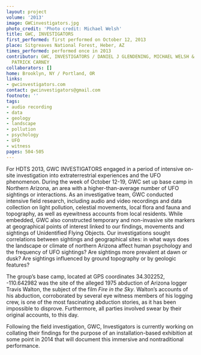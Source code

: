 ```yaml
---
layout: project
volume: '2013'
image: GWCinvestigators.jpg
photo_credit: 'Photo credit: Michael Welsh'
title: GWC, INVESTIGATORS
first_performed: first performed on October 12, 2013
place: Sitgreaves National Forest, Heber, AZ
times_performed: performed once in 2013
contributor: GWC, INVESTIGATORS / DANIEL J GLENDENING, MICHAEL WELSH & SEAN JOSEPH
  PATRICK CARNEY
collaborators: []
home: Brooklyn, NY / Portland, OR
links:
- gwcinvestigators.com
contact: gwcinvestigators@gmail.com
footnote: ''
tags:
- audio recording
- data
- geology
- landscape
- pollution
- psychology
- UFO
- witness
pages: 504-505
---
```


For HDTS 2013, GWC INVESTIGATORS engaged in a period of intensive on-site investigation into extraterrestrial experiences and the UFO phenomenon. During the week of October 12-19, GWC set up base camp in Northern Arizona, an area with a higher-than-average number of UFO sightings or interactions. As an investigative team, GWC conducted intensive field research, including audio and video recordings and data collection on light pollution, celestial movements, local flora and fauna and topography, as well as eyewitness accounts from local residents. While embedded, GWC also constructed temporary and non-invasive site markers at geographical points of interest linked to our findings, movements and sightings of Unidentified Flying Objects. Our investigations sought correlations between sightings and geographical sites: in what ways does the landscape or climate of northern Arizona affect human psychology and the frequency of UFO sightings? Are sightings more prevalent at dawn or dusk? Are sightings influenced by ground topography or by geologic features?

The group’s base camp, located at GPS coordinates 34.302252, -110.642982 was the site of the alleged 1975 abduction of Arizona logger Travis Walton, the subject of the film _Fire in the Sky_. Walton’s accounts of his abduction, corroborated by several eye witness members of his logging crew, is one of the most fascinating abduction stories, as it has been impossible to disprove. Furthermore, all parties involved  swear by their original accounts, to this day.

Following the field investigation, GWC, Investigators is currently working on collating their findings for the purpose of an installation-based exhibition at some point in 2014 that will document this immersive and nontraditional performance.

